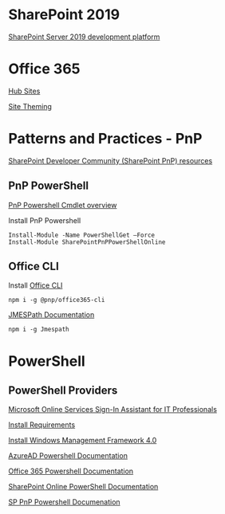 # SharePoint 2019

[SharePoint Server 2019 development platform](https://docs.microsoft.com/en-us/sharepoint/dev/general-development/sharepoint-2019-development-platform)

# Office 365

[Hub Sites](https://docs.microsoft.com/en-us/sharepoint/dev/features/hub-site/hub-site-overview)

[Site Theming](https://docs.microsoft.com/en-us/sharepoint/dev/declarative-customization/site-theming/sharepoint-site-theming-overview)

# Patterns and Practices - PnP

[SharePoint Developer Community (SharePoint PnP) resources](https://docs.microsoft.com/en-us/sharepoint/dev/community/community)

## PnP PowerShell

[PnP Powershell Cmdlet overview](https://docs.microsoft.com/en-us/powershell/sharepoint/sharepoint-pnp/sharepoint-pnp-cmdlets?view=sharepoint-ps)

Install PnP Powershell

```
Install-Module -Name PowerShellGet –Force
Install-Module SharePointPnPPowerShellOnline
```

## Office CLI

Install [Office CLI](https://pnp.github.io/office365-cli/)

```
npm i -g @pnp/office365-cli
```

[JMESPath Documentation](http://jmespath.org/)

```
npm i -g Jmespath
```

# PowerShell

## PowerShell Providers

[Microsoft Online Services Sign-In Assistant for IT Professionals](https://www.microsoft.com/en-us/download/details.aspx?id=28177)

[Install Requirements](https://docs.microsoft.com/en-us/office365/enterprise/powershell/connect-to-office-365-powershell)

[Install Windows Management Framework 4.0](https://www.microsoft.com/en-us/download/details.aspx?id=40855)

[AzureAD Powershell Documentation](https://docs.microsoft.com/en-gb/powershell/module/Azuread/?view=azureadps-2.0)

[Office 365 Powershell Documentation](https://docs.microsoft.com/en-us/office365/enterprise/powershell/connect-to-office-365-powershell)

[SharePoint Online PowerShell Documentation](https://docs.microsoft.com/en-us/powershell/module/sharepoint-online/?view=sharepoint-ps)

[SP PnP Powershell Documenation](https://docs.microsoft.com/en-us/powershell/sharepoint/sharepoint-pnp/sharepoint-pnp-cmdlets?view=sharepoint-ps#cmdlet-overview)